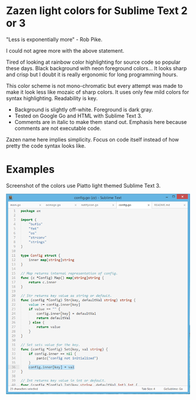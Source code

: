 Zazen light colors for Sublime Text 2 or 3
==========================================

"Less is exponentially more" - Rob Pike.

I could not agree more with the above statement.

Tired of looking at rainbow color highlighting for source code so popular these days. Black background with neon foreground colors...
It looks sharp and crisp but I doubt it is really ergonomic for long programming hours.

This color scheme is not mono-chromatic but every attempt was made to make it look less like mozaic of sharp colors.
It uses only few mild colors for syntax highlighting. Readability is key.

* Background is slightly off-white. Foreground is dark gray.
* Tested on Google Go and HTML with Sublime Text 3.
* Comments are in italic to make them stand out. Emphasis here because comments are not executable code.

Zazen name here implies simplicity. Focus on code itself instead of how pretty the code syntax looks like.

Examples
========

Screenshot of the colors use Piatto light themed Sublime Text 3.

![Example](/screen.png)


